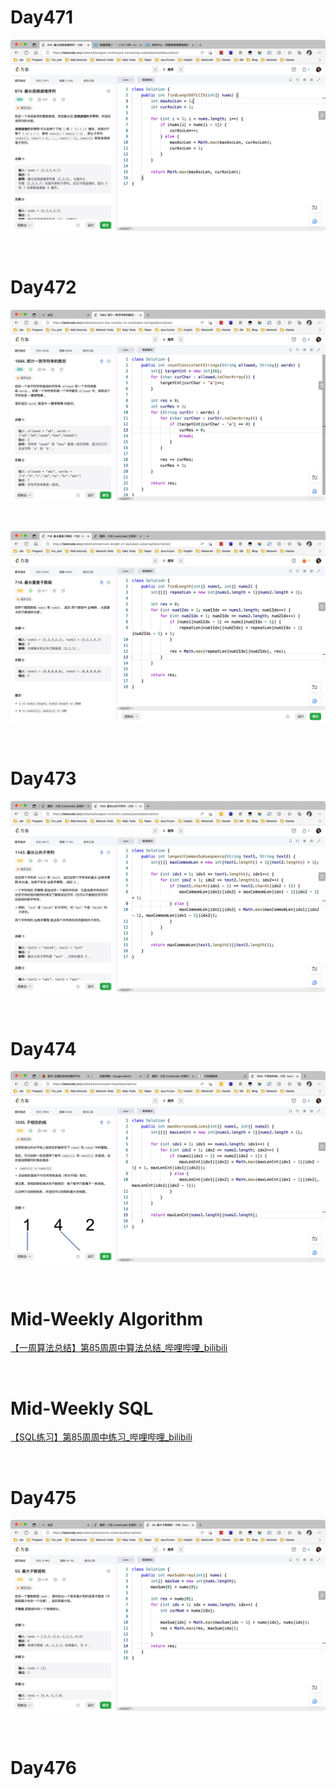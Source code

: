 # Day471

![day471](assets/day471.png)

&nbsp;

# Day472

<img src="assets/day472-02.png" alt="day472-02" style="zoom:50%;" />

&nbsp;

![day472-01](assets/day472-01.png)

&nbsp;

# Day473

![day473](assets/day473.png)

&nbsp;

# Day474

![day474](assets/day474.png)

&nbsp;

# Mid-Weekly Algorithm

[【一周算法总结】第85周周中算法总结_哔哩哔哩_bilibili](https://www.bilibili.com/video/BV1m84y1v7nt/?vd_source=0e2e4fb78a4d00f87c3860e1ba2bc5b7)

&nbsp;

# Mid-Weekly SQL

[【SQL练习】第85周周中练习_哔哩哔哩_bilibili](https://www.bilibili.com/video/BV1Tv4y1S7RS/?spm_id_from=333.1007.top_right_bar_window_dynamic.content.click&vd_source=0e2e4fb78a4d00f87c3860e1ba2bc5b7)

&nbsp;

# Day475

![day475](assets/day475.png)

&nbsp;

# Day476








